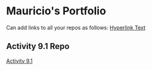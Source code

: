 # Mauricio's Portfolio

Can add links to all your repos as follows:
<a href="linkhere"> Hyperlink Text </a>

## Activity 9.1 Repo
<a href="https://mauricioferragut.github.io/PCDE-Activity-9.1"> Activity 9.1 </a>
